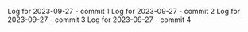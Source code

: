 Log for 2023-09-27 - commit 1
Log for 2023-09-27 - commit 2
Log for 2023-09-27 - commit 3
Log for 2023-09-27 - commit 4
